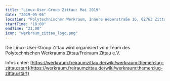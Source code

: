 ```yaml
---
title: "Linux-User-Group Zittau: Mai 2019"
date: "2019-05-06"
location: "Polytechnischer Werkraum, Innere Weberstraße 16, 02763 Zittau"
startTime: "18:00"
endTime: "21:00"
icon: "werkraum_zittau_logo.png"
---
```


Die Linux-User-Group Zittau wird organisiert vom Team des Polytechnischen Werkraums Zittau/Freiraum Zittau e.V.

Infos unter: [https://werkraum.freiraumzittau.de/wiki/werkraum:themen:lug-zittau:start](https://werkraum.freiraumzittau.de/wiki/werkraum:themen:lug-zittau:start)